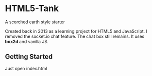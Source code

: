 # HTML5-Tank
A scorched earth style starter

Created back in 2013 as a learning project for HTML5 and JavaScript. I removed the socket.io chat feature. The chat box still remains.
It uses **box2d** and vanilla JS.

## Getting Started

Just open index.html



